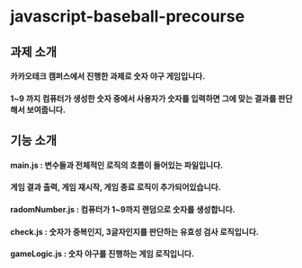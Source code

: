 # javascript-baseball-precourse

## 과제 소개 
#### 카카오테크 캠퍼스에서 진행한 과제로 숫자 야구 게임입니다. 
#### 1~9 까지 컴퓨터가 생성한 숫자 중에서 사용자가 숫자를 입력하면 그에 맞는 결과를 판단해서 보여줍니다.

## 기능 소개
#### main.js : 변수들과 전체적인 로직의 흐름이 들어있는 파일입니다.
#### 게임 결과 출력, 게임 재시작, 게임 종료 로직이 추가되어있습니다.
#### radomNumber.js : 컴퓨터가 1~9까지 랜덤으로 숫자를 생성합니다.
#### check.js : 숫자가 중복인지, 3글자인지를 판단하는 유효성 검사 로직입니다. 
#### gameLogic.js : 숫자 야구를 진행하는 게임 로직입니다.

